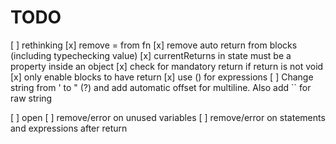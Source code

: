 # TODO


[ ] rethinking
  [x] remove = from fn
  [x] remove auto return from blocks (including typechecking value)
  [x] currentReturns in state must be a property inside an object
  [x] check for mandatory return if return is not void
  [x] only enable blocks to have return
  [x] use () for expressions
  [ ] Change string from ' to " (?) and add automatic offset for multiline. Also add `` for raw string


[ ] open
  [ ] remove/error on unused variables
  [ ] remove/error on statements and expressions after return

